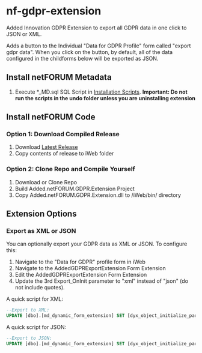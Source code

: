 # nf-gdpr-extension
Added Innovation GDPR Extension to export all GDPR data in one click to JSON or XML.

Adds a button to the Individual "Data for GDPR Profile" form called "export gdpr data". When you click on the button, by default, all of the data configured in the childforms below will be exported as JSON.

## Install netFORUM Metadata
1. Execute *_MD.sql SQL Script in [Installation Scripts](/Source/Installation%20Scripts). **Important: Do not run the scripts in the undo folder unless you are uninstalling extension**

## Install netFORUM Code
### Option 1: Download Compiled Release
1. Download [Latest Release](https://github.com/AddedInnovation/nf-gdpr-extension/releases)
1. Copy contents of release to iWeb folder

### Option 2: Clone Repo and Compile Yourself
1. Download or Clone Repo
1. Build Added.netFORUM.GDPR.Extension Project
1. Copy Added.netFORUM.GDPR.Extension.dll to /iWeb/bin/ directory

## Extension Options
### Export as XML or JSON
You can optionally export your GDPR data as XML or JSON.
To configure this:
1. Navigate to the "Data for GDPR" profile form in iWeb
1. Navigate to the AddedGDPRExportExtension Form Extension
1. Edit the AddedGDPRExportExtension Form Extension
1. Update the 3rd Export_OnInit parameter to "xml" instead of "json" (do not include quotes).

A quick script for XML:
```sql
--Export to XML:
UPDATE [dbo].[md_dynamic_form_extension] SET [dyx_object_initialize_parameters] = N'Page:Page;Control:Control;String:xml' WHERE dyx_key = '4aa823a2-dbcf-4212-bac9-4fb32b3aea87'
```
A quick script for JSON:
```sql
--Export to JSON:
UPDATE [dbo].[md_dynamic_form_extension] SET [dyx_object_initialize_parameters] = N'Page:Page;Control:Control;String:json' WHERE dyx_key = '4aa823a2-dbcf-4212-bac9-4fb32b3aea87'
```
